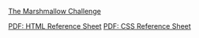 [The Marshmallow Challenge](http://www.ted.com/talks/tom_wujec_build_a_tower?language=en)

[PDF: HTML Reference Sheet](http://www.smashingmagazine.com/wp-content/uploads/images/html5-cheat-sheet/html5-cheat-sheet.pdf)
[PDF: CSS Reference Sheet](http://coding.smashingmagazine.com/wp-content/uploads/images/css3-cheat-sheet/css3-cheat-sheet.pdf)

